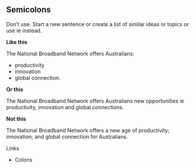 ---
---
## Semicolons

Don’t use. Start a new sentence or create a list of similar ideas or topics or use ie instead.

**Like this**

The National Broadband Network offers Australians:

- productivity
- innovation
- global connection.


**Or this**

The National Broadband Network offers Australians new opportunities ie productivity, innovation and global connections.

**Not this**

The National Broadband Network offers a new age of productivity; innovation; and global connection for Australians.

Links

- Colons
